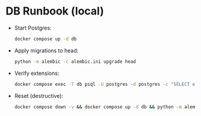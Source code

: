 # DB Runbook (local)

- Start Postgres:
  ```bash
  docker compose up -d db
  ```
- Apply migrations to head:
  ```bash
  python -m alembic -c alembic.ini upgrade head
  ```
- Verify extensions:
  ```bash
  docker compose exec -T db psql -U postgres -d postgres -c "SELECT extname FROM pg_extension ORDER BY 1;"
  ```
- Reset (destructive):
  ```bash
  docker compose down -v && docker compose up -d db && python -m alembic -c alembic.ini upgrade head
  ```
